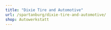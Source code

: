 ```yaml
---
title: "Dixie Tire and Automotive"
url: /spartanburg/dixie-tire-and-automotive/
shop: Autowerkstatt
---
```

